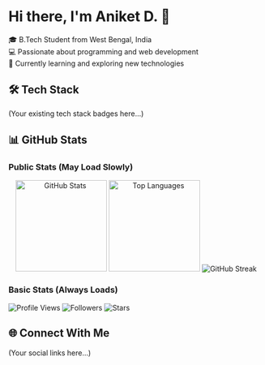 # Hi there, I'm Aniket D. 👋

🎓 B.Tech Student from West Bengal, India  
💻 Passionate about programming and web development  
🌱 Currently learning and exploring new technologies  

## 🛠️ Tech Stack
(Your existing tech stack badges here...)

## 📊 GitHub Stats

### **Public Stats (May Load Slowly)**
<div align="center">
  <img height="180em" src="https://github-readme-stats.vercel.app/api?username=aniket123de&show_icons=true&theme=radical" alt="GitHub Stats" />
  <img height="180em" src="https://github-readme-stats.vercel.app/api/top-langs/?username=aniket123de&layout=compact&theme=radical" alt="Top Languages" />
  <img src="https://github-readme-streak-stats.herokuapp.com/?user=aniket123de&theme=radical" alt="GitHub Streak" />
</div>

### **Basic Stats (Always Loads)**
![Profile Views](https://komarev.com/ghpvc/?username=aniket123de&color=blue)
![Followers](https://img.shields.io/github/followers/aniket123de?style=social)
![Stars](https://img.shields.io/github/stars/aniket123de?style=social)

## 🌐 Connect With Me
(Your social links here...)
